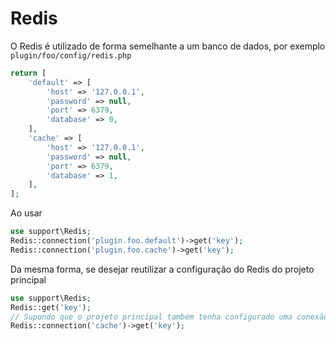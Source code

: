 # Redis
O Redis é utilizado de forma semelhante a um banco de dados, por exemplo `plugin/foo/config/redis.php`
```php
return [
    'default' => [
        'host' => '127.0.0.1',
        'password' => null,
        'port' => 6379,
        'database' => 0,
    ],
    'cache' => [
        'host' => '127.0.0.1',
        'password' => null,
        'port' => 6379,
        'database' => 1,
    ],
];
```
Ao usar
```php
use support\Redis;
Redis::connection('plugin.foo.default')->get('key');
Redis::connection('plugin.foo.cache')->get('key');
```

Da mesma forma, se desejar reutilizar a configuração do Redis do projeto principal
```php
use support\Redis;
Redis::get('key');
// Supondo que o projeto principal também tenha configurado uma conexão de cache
Redis::connection('cache')->get('key');
```
